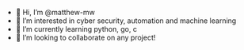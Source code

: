 - 👋 Hi, I’m @matthew-mw
- 👀 I’m interested in cyber security, automation and machine learning
- 🌱 I’m currently learning python, go, c
- 💞️ I’m looking to collaborate on any project!

<!---
matthew-mw/matthew-mw is a ✨ special ✨ repository because its `README.md` (this file) appears on your GitHub profile.
You can click the Preview link to take a look at your changes.
--->
